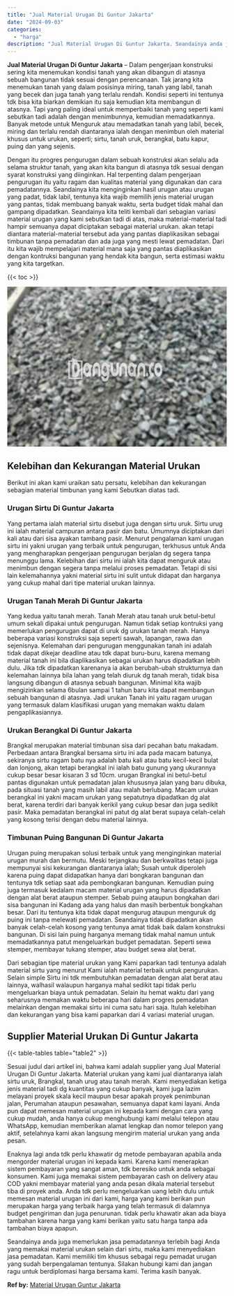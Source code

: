 ```yaml
---
title: "Jual Material Urugan Di Guntur Jakarta"
date: "2024-09-03"
categories: 
  - "harga"
description: "Jual Material Urugan Di Guntur Jakarta. Seandainya anda juga memerlukan jasa pemadatannya terlebih bagi Anda yang memakai material urukan selain dari sirtu,..."
---
```


**Jual Material Urugan Di Guntur Jakarta** – Dalam pengerjaan konstruksi sering kita menemukan kondisi tanah yang akan dibangun di atasnya sebuah bangunan tidak sesuai dengan perencanaan. Tak jarang kita menemukan tanah yang dalam posisinya miring, tanah yang labil, tanah yang becek dan juga tanah yang terlalu rendah. Kondisi seperti ini tentunya tdk bisa kita biarkan demikian itu saja kemudian kita membangun di atasnya. Tapi yang paling ideal untuk memperbaiki tanah yang seperti kami sebutkan tadi adalah dengan menimbunnya, kemudian memadatkannya. Banyak metode untuk Menguruk atau memadatkan tanah yang labil, becek, miring dan terlalu rendah diantaranya ialah dengan menimbun oleh material khusus untuk urukan, seperti; sirtu, tanah uruk, berangkal, batu kapur, puing dan yang sejenis.

Dengan itu progres pengurugan dalam sebuah konstruksi akan selalu ada selama struktur tanah, yang akan kita bangun di atasnya tdk sesuai dengan syarat konstruksi yang diinginkan. Hal terpenting dalam pengerjaan pengurugan itu yaitu ragam dan kualitas material yang digunakan dan cara pemadatannya. Seandainya kita menginginkan hasil urugan atau urugan yang padat, tidak labil, tentunya kita wajib memilih jenis material urugan yang pantas, tidak membuang banyak waktu, serta budget tidak mahal dan gampang dipadatkan. Seandainya kita teliti kembali dari sebagian variasi material urugan yang kami sebutkan tadi di atas, maka material-material tadi hampir semuanya dapat diciptakan sebagai material urukan. akan tetapi diantara material-material tersebut ada yang pantas diaplikasikan sebagai timbunan tanpa pemadatan dan ada juga yang mesti lewat pemadatan. Dari itu kita wajib mempelajari material mana saja yang pantas diaplikasikan dengan kontruksi bangunan yang hendak kita bangun, serta estimasi waktu yang kita targetkan.

{{< toc >}}

![Jual Material Urugan Di Guntur Jakarta](/images/jual-urugan-29.png)

## Kelebihan dan Kekurangan Material Urukan

Berikut ini akan kami uraikan satu persatu, kelebihan dan kekurangan sebagian material timbunan yang kami Sebutkan diatas tadi.

### Urugan Sirtu Di Guntur Jakarta

Yang pertama ialah material sirtu disebut juga dengan sirtu uruk. Sirtu urug ini ialah material campuran antara pasir dan batu. Umumnya diciptakan dari kali atau dari sisa ayakan tambang pasir. Menurut pengalaman kami urugan sirtu ini yakni urugan yang terbaik untuk pengurugan, terkhusus untuk Anda yang mengharapkan pengerjaan pengurugan berjalan dg segera tanpa menunggu lama. Kelebihan dari sirtu ini ialah kita dapat menguruk atau menimbun dengan segera tanpa melalui proses pemadatan. Tetapi di sisi lain kelemahannya yakni material sirtu ini sulit untuk didapat dan harganya yang cukup mahal dari tipe material urukan lainnya.

### Urugan Tanah Merah Di Guntur Jakarta

Yang kedua yaitu tanah merah. Tanah Merah atau tanah uruk betul-betul umum sekali dipakai untuk pengurugan. Namun tidak setiap kontruksi yang memerlukan pengurugan dapat di uruk dg urukan tanah merah. Hanya beberapa variasi konstruksi saja seperti sawah, lapangan, rawa dan sejenisnya. Kelemahan dari pengurugan menggunakan tanah ini adalah tidak dapat dikejar deadline atau tdk dapat buru-buru, karena memang material tanah ini bila diaplikasikan sebagai urukan harus dipadatkan lebih dulu. Jika tdk dipadatkan karenanya ia akan berubah-ubah strukturnya dan kelemahan lainnya bila lahan yang telah diuruk dg tanah merah, tidak bisa langsung dibangun di atasnya sebuah bangunan. Minimal kita wajib mengizinkan selama 6bulan sampai 1 tahun baru kita dapat membangun sebuah bangunan di atasnya. Jadi urukan Tanah ini yaitu ragam urugan yang termasuk dalam klasifikasi urugan yang memakan waktu dalam pengaplikasiannya.

### Urukan Berangkal Di Guntur Jakarta

Brangkal merupakan material timbunan sisa dari pecahan batu makadam. Perbedaan antara Brangkal bersama sirtu ini ada pada macam batunya, sekiranya sirtu ragam batu nya adalah batu kali atau batu kecil-kecil bulat dan lonjong, akan tetapi berangkal ini ialah batu gunung yang ukurannya cukup besar besar kisaran 3 sd 10cm. urugan Brangkal ini betul-betul pantas digunakan untuk pemadatan jalan khususnya jalan yang baru dibuka, pada situasi tanah yang masih labil atau malah berlubang. Macam urukan berangkal ini yakni macam urukan yang sepatutnya dipadatkan dg alat berat, karena terdiri dari banyak kerikil yang cukup besar dan juga sedikit pasir. Maka pemadatan berangkal ini patut dg alat berat supaya celah-celah yang kosong terisi dengan debu material lainnya.

### Timbunan Puing Bangunan Di Guntur Jakarta

Urugan puing merupakan solusi terbaik untuk yang menginginkan material urugan murah dan bermutu. Meski terjangkau dan berkwalitas tetapi juga mempunyai sisi kekurangan diantaranya ialah; Susah untuk diperoleh karena puing dapat didapatkan hanya dari bongkaran bangunan dan tentunya tdk setiap saat ada pembongkaran bangunan. Kemudian puing juga termasuk kedalam macam material urugan yang harus dipadatkan dengan alat berat ataupun stemper. Sebab puing ataupun bongkahan dari sisa bangunan ini Kadang ada yang halus dan masih berbentuk bongkahan besar. Dari itu tentunya kita tidak dapat mengurug ataupun menguruk dg puing ini tanpa melewati pemadatan. Seandainya tidak dipadatkan akan banyak celah-celah kosong yang tentunya amat tidak baik dalam konstruksi bangunan. Di sisi lain puing harganya memang tidak mahal namun untuk memadatkannya patut mengeluarkan budget pemadatan. Seperti sewa stemper, membayar tukang stemper, atau budget sewa alat berat.

Dari sebagian tipe material urukan yang Kami paparkan tadi tentunya adalah material sirtu yang menurut Kami ialah material terbaik untuk pengurukan. Selain simple Sirtu ini tdk membutuhkan pemadatan dengan alat berat atau lainnya, walhasil walaupun harganya mahal sedikit tapi tidak perlu mengeluarkan biaya untuk pemadatan. Selain itu hemat waktu dari yang seharusnya memakan waktu beberapa hari dalam progres pemadatan melainkan dengan memakai sirtu ini cuma satu hari saja. Itulah kelebihan dan kekurangan yang bisa kami paparkan dari 4 variasi material urugan.

## Supplier Material Urukan Di Guntur Jakarta

{{< table-tables table="table2" >}}

Sesuai judul dari artikel ini, bahwa kami adalah supplier yang Jual Material Urugan Di Guntur Jakarta. Material urukan yang kami jual diantaranya ialah sirtu uruk, Brangkal, tanah urug atau tanah merah. Kami menyediakan ketiga jenis material tadi dg kuantitas yang cukup banyak, kami juga lazim melayani proyek skala kecil maupun besar apakah proyek penimbunan jalan, Perumahan ataupun pesawahan, semuanya dapat kami layani. Anda pun dapat memesan material urugan ini kepada kami dengan cara yang cukup mudah, anda hanya cukup menghubungi kami melalui telepon atau WhatsApp, kemudian memberikan alamat lengkap dan nomor telepon yang aktif, setelahnya kami akan langsung mengirim material urukan yang anda pesan.

Enaknya lagi anda tdk perlu khawatir dg metode pembayaran apabila anda mengorder material urugan ini kepada kami. Karena kami menerapkan sistem pembayaran yang sangat aman, tdk beresiko untuk anda sebagai konsumen. Kami juga memakai sistem pembayaran cash on delivery atau COD yakni membayar material yang anda pesan dikala material tersebut tiba di proyek anda. Anda tdk perlu mengeluarkan uang lebih dulu untuk memesan material urugan ini dari kami, harga yang kami berikan pun merupakan harga yang terbaik harga yang telah termasuk di dalamnya budget pengiriman dan juga penurunan. tidak perlu khawatir akan ada biaya tambahan karena harga yang kami berikan yaitu satu harga tanpa ada tambahan biaya apapun.

Seandainya anda juga memerlukan jasa pemadatannya terlebih bagi Anda yang memakai material urukan selain dari sirtu, maka kami menyediakan jasa pemadatan. Kami memiliki tim khusus sebagai regu pemadat urugan yang sudah berpengalaman tentunya. Silakan hubungi kami dan jangan ragu untuk berdiplomasi harga bersama kami. Terima kasih banyak.

**Ref by:** [Material Urugan Guntur Jakarta](https://id.wikipedia.org/wiki/Material)
